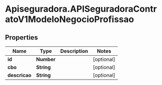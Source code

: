 # Apiseguradora.APISeguradoraContratoV1ModeloNegocioProfissao

## Properties
Name | Type | Description | Notes
------------ | ------------- | ------------- | -------------
**id** | **Number** |  | [optional] 
**cbo** | **String** |  | [optional] 
**descricao** | **String** |  | [optional] 


